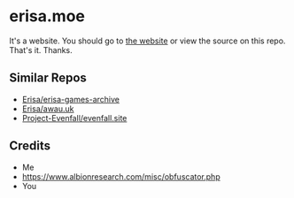 # erisa.moe
It's a website. You should go to [the website](https://erisa.moe) or view the source on this repo.  
That's it. Thanks.

## Similar Repos
- [Erisa/erisa-games-archive](https://github.com/Erisa/erisa-games-archive)
- [Erisa/awau.uk](https://github.com/Erisa/awau.uk)
- [Project-Evenfall/evenfall.site](https://github.com/Project-Evenfall/evenfall.site)

## Credits
 - Me
 - https://www.albionresearch.com/misc/obfuscator.php
 - You
 
